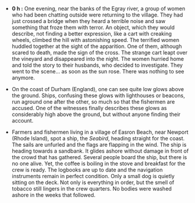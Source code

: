 ﻿

-   **0 h :** One evening, near the banks of the Egray river, a group of women who had been chatting outside were returning to the village. They had just crossed a bridge when they heard a terrible noise and saw something that froze them with terror. An object, which they would describe, not finding a better expression, like a cart with creaking wheels, climbed the hill with astonishing speed. The terrified women huddled together at the sight of the apparition. One of them, although scared to death, made the sign of the cross. The strange cart leapt over the vineyard and disappeared into the night. The women hurried home and told the story to their husbands, who decided to investigate. They went to the scene... as soon as the sun rose. There was nothing to see anymore.


- On the coast of Durham (England), one can see quite low glows above the ground. Ships, confusing these glows with lighthouses or beacons, run aground one after the other, so much so that the fishermen are accused. One of the witnesses finally describes these glows as considerably high above the ground, but without anyone finding their account.


- Farmers and fishermen living in a village of Easron Beach, near Newport (Rhode Island), spot a ship, the *Seabird*, heading straight for the coast. The sails are unfurled and the flags are flapping in the wind. The ship is heading towards a sandbank. It glides ashore without damage in front of the crowd that has gathered. Several people board the ship, but there is no one alive. Yet, the coffee is boiling in the stove and breakfast for the crew is ready. The logbooks are up to date and the navigation instruments remain in perfect condition. Only a small dog is quietly sitting on the deck. Not only is everything in order, but the smell of tobacco still lingers in the crew quarters. No bodies were washed ashore in the weeks that followed.
